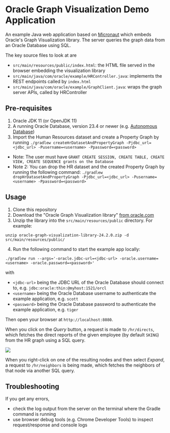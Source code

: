# Oracle Graph Visualization Demo Application 

An example Java web application based on [Micronaut](https://docs.micronaut.io/) which embeds Oracle's Graph
Visualization library. The server queries the graph data from an Oracle Database using 
SQL.

The key source files to look at are

* `src/main/resources/public/index.html`: the HTML file served in the browser embedding the visualization library
* `src/main/java/com/oracle/example/HRController.java`: implements the REST endpoints called by `index.html` 
* `src/main/java/com/oracle/example/GraphClient.java`: wraps the graph server APIs, called by HRController


## Pre-requisites

1. Oracle JDK 11 (or OpenJDK 11)
2. A running Oracle Database, version 23.4 or newer (e.g. [Autonomous Database](https://www.oracle.com/autonomous-database/))
3. Import the Human Resources dataset and create a Property Graph by running `./gradlew createHrDatasetAndPropertyGraph -Pjdbc_url=<jdbc_url> -Pusername=<username> -Ppassword=<password>`

* Note: The user must have `GRANT CREATE SESSION, CREATE TABLE, CREATE VIEW, CREATE SEQUENCE grants on the Database`
* Note 2: You can drop the HR dataset and the created Property Graph by running the following command: `./gradlew dropHrDatasetAndPropertyGraph -Pjdbc_url=<jdbc_url> -Pusername=<username> -Ppassword=<password>`

## Usage

1. Clone this repository 
2. Download the "Oracle Graph Visualization library" [from oracle.com](https://www.oracle.com/database/technologies/spatialandgraph/property-graph-features/graph-server-and-client/graph-server-and-client-downloads.html)
3. Unzip the library into the `src/main/resources/public` directory. For example:

```
unzip oracle-graph-visualization-library-24.2.0.zip -d src/main/resources/public/
```

4. Run the following command to start the example app locally:

```
./gradlew run --args='-oracle.jdbc-url=<jdbc-url> -oracle.username=<username> -oracle.password=<password>'
```

with

* `<jdbc-url>` being the JDBC URL of the Oracle Database should connect to, e.g. `jdbc:oracle:thin:@myhost:1521/orcl` 
* `<username>` being the Oracle Database username to authenticate the example application, e.g. `scott`
* `<password>` being the Oracle Database password to authenticate the example application, e.g. `tiger`

Then open your browser at `http://localhost:8080`.

When you click on the <em>Query</em> button, a request is made to `/hr/directs`, which fetches the direct reports of 
the given employee (by default `SKING`) from the HR graph using a SQL query. 

![](screenshot.jpg)

When you right-click on one of the resulting nodes and then select <em>Expand</em>, a request to `/hr/neighbors` is being 
made, which fetches the neighbors of that node via another SQL query.

## Troubleshooting

If you get any errors, 
* check the log output from the server on the terminal where the Gradle command is running
* use browser debug tools (e.g. Chrome Developer Tools) to inspect request/response and console logs